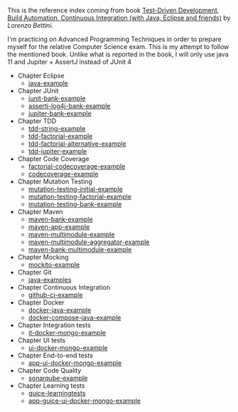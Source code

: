 This is the reference index coming from book [Test-Driven Development, Build Automation, Continuous Integration (with Java, Eclipse and friends)](https://leanpub.com/tdd-buildautomation-ci) by _Lorenzo Bettini_.

I'm practicing on Advanced Programming Techniques in order to prepare myself for the relative Computer Science exam. This is my attempt to follow the mentioned book.
Unlike what is reported in the book, I will only use java 11 and Jupiter + AssertJ instead of JUnit 4

- Chapter Eclipse
  - [java-example](https://github.com/MassimilianoMancini/java-example)
- Chapter JUnit
  - [junit-bank-example](https://github.com/MassimilianoMancini/junit-bank-example)
  - [assertj-log4j-bank-example](https://github.com/MassimilianoMancini/assertj-log4j-bank-example)
  - [jupiter-bank-example](https://github.com/MassimilianoMancini/jupiter-bank-example)
- Chapter TDD
  - [tdd-string-example](https://github.com/MassimilianoMancini/tdd-string-example)
  - [tdd-factorial-example](https://github.com/MassimilianoMancini/tdd-factorial-example)
  - [tdd-factorial-alternative-example](https://github.com/MassimilianoMancini/tdd-factorial-alternative-example)
  - [tdd-jupiter-example](https://github.com/MassimilianoMancini/tdd-jupiter-example)
- Chapter Code Coverage
  - [factorial-codecoverage-example](https://github.com/MassimilianoMancini/factorial-codecoverage-example)
  - [codecoverage-example](https://github.com/MassimilianoMancini/codecoverage-example)
- Chapter Mutation Testing
  - [mutation-testing-initial-example](https://github.com/MassimilianoMancini/mutation-testing-initial-example)
  - [mutation-testing-factorial-example](https://github.com/MassimilianoMancini/mutation-testing-factorial-example)
  - [mutation-testing-bank-example](https://github.com/MassimilianoMancini/mutation-testing-bank-example)
- Chapter Maven
  - [maven-bank-example](https://github.com/MassimilianoMancini/maven-bank-example)
  - [maven-app-example](https://github.com/MassimilianoMancini/maven-app-example)
  - [maven-multimodule-example](https://github.com/MassimilianoMancini/maven-multimodule-example)
  - [maven-multimodule-aggregator-example](https://github.com/MassimilianoMancini/maven-multimodule-aggregator-example)
  - [maven-bank-multimodule-example](https://github.com/MassimilianoMancini/maven-bank-multimodule-example)
- Chapter Mocking
  - [mockito-example](https://github.com/MassimilianoMancini/mockito-example)
- Chapter Git
  - [java-examples](https://github.com/MassimilianoMancini/java-examples)
- Chapter Continuous Integration
  - [github-ci-example](https://github.com/MassimilianoMancini/github-ci-example)
- Chapter Docker
  - [docker-java-example](https://github.com/MassimilianoMancini/docker-java-example)
  - [docker-compose-java-example](https://github.com/MassimilianoMancini/docker-compose-java-example)
- Chapter Integration tests
  - [it-docker-mongo-example](https://github.com/MassimilianoMancini/it-docker-mongo-example)
- Chapter UI tests
  - [ui-docker-mongo-example](https://github.com/MassimilianoMancini/ui-docker-mongo-example)
- Chapter End-to-end tests
  - [app-ui-docker-mongo-example](https://github.com/MassimilianoMancini/app-ui-docker-mongo-example)
- Chapter Code Quality
  - [sonarqube-example](https://github.com/MassimilianoMancini/sonarqube-example)
- Chapter Learning tests
  - [guice-learningtests](https://github.com/MassimilianoMancini/guice-learningtests)
  - [app-guice-ui-docker-mongo-example](https://github.com/MassimilianoMancini/app-guice-ui-docker-mongo-example)
